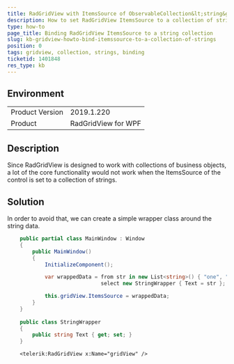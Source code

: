 ```yaml
---
title: RadGridView with ItemsSource of ObservableCollection&lt;string&gt; does not allow row additions or edits
description: How to set RadGridView ItemsSource to a collection of strings.
type: how-to
page_title: Binding RadGridView ItemsSource to a string collection
slug: kb-gridview-howto-bind-itemssource-to-a-collection-of-strings
position: 0
tags: gridview, collection, strings, binding
ticketid: 1401848
res_type: kb
---
```


## Environment
<table>
	<tr>
		<td>Product Version</td>
		<td>2019.1.220</td>
	</tr>
	<tr>
		<td>Product</td>
		<td>RadGridView for WPF</td>
	</tr>
</table>


## Description

Since RadGridView is designed to work with collections of business objects, a lot of the core functionality would not work when the ItemsSource of the control is set to a collection of strings.

## Solution

In order to avoid that, we can create a simple wrapper class around the string data. 


```C#
	public partial class MainWindow : Window
    {
        public MainWindow()
        {
            InitializeComponent();

            var wrappedData = from str in new List<string>() { "one", "two", "three" }
                              select new StringWrapper { Text = str };

            this.gridView.ItemsSource = wrappedData;
        }
    }
    
    public class StringWrapper
    {
        public string Text { get; set; }
    }
```


```XAML
	<telerik:RadGridView x:Name="gridView" />
```
